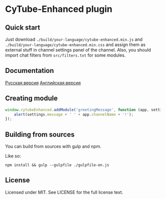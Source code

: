 # CyTube-Enhanced plugin

## Quick start

Just download `./build/your-language/cytube-enhanced.min.js` and `./build/your-language/cytube-enhanced.min.css` and assign them as external stuff in channel settings panel of the channel.
Also, you should import chat filters from `src/filters.txt` for some modules.

## Documentation
[Русская версия](https://github.com/kaba99/cytube-enhanced/tree/master/docs/ru/start.md)
[Английская версия](https://github.com/kaba99/cytube-enhanced/tree/master/docs/en/start.md)

## Creating module

```javascript
window.cytubeEnhanced.addModule('greetingMessage', function (app, settings) {
    alert(settings.message + ' ' + app.channelName + '!');
});
```

## Building from sources

You can build from sources with gulp and npm.

Like so:

```
npm install && gulp --gulpfile ./gulpfile-en.js
```

## License

Licensed under MIT. See LICENSE for the full license text.
